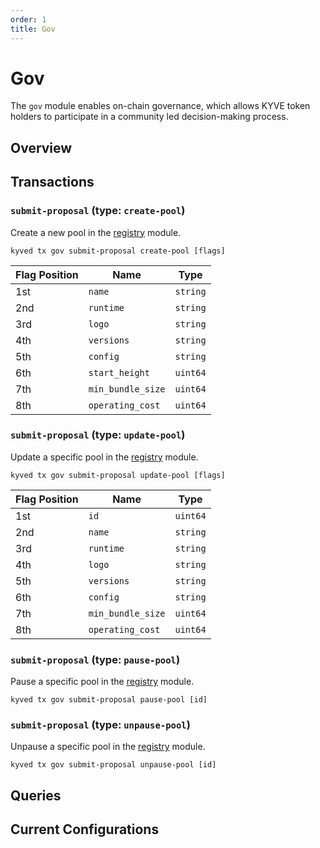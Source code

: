 ```yaml
---
order: 1
title: Gov
---
```


# Gov

The `gov` module enables on-chain governance, which allows KYVE token holders to participate in a community led decision-making process.

## Overview

## Transactions

### `submit-proposal` (type: `create-pool`)

Create a new pool in the [registry](/modules/registry.md) module.

```shell
kyved tx gov submit-proposal create-pool [flags]
```

| Flag Position | Name              | Type     |
| ------------- | ----------------- | -------- |
| 1st           | `name`            | `string` |
| 2nd           | `runtime`         | `string` |
| 3rd           | `logo`            | `string` |
| 4th           | `versions`        | `string` |
| 5th           | `config`          | `string` |
| 6th           | `start_height`    | `uint64` |
| 7th           | `min_bundle_size` | `uint64` |
| 8th           | `operating_cost`  | `uint64` |

### `submit-proposal` (type: `update-pool`)

Update a specific pool in the [registry](/modules/registry.md) module.

```shell
kyved tx gov submit-proposal update-pool [flags]
```

| Flag Position | Name              | Type     |
| ------------- | ----------------- | -------- |
| 1st           | `id`              | `uint64` |
| 2nd           | `name`            | `string` |
| 3rd           | `runtime`         | `string` |
| 4th           | `logo`            | `string` |
| 5th           | `versions`        | `string` |
| 6th           | `config`          | `string` |
| 7th           | `min_bundle_size` | `uint64` |
| 8th           | `operating_cost`  | `uint64` |

### `submit-proposal` (type: `pause-pool`)

Pause a specific pool in the [registry](/modules/registry.md) module.

```shell
kyved tx gov submit-proposal pause-pool [id]
```

### `submit-proposal` (type: `unpause-pool`)

Unpause a specific pool in the [registry](/modules/registry.md) module.

```shell
kyved tx gov submit-proposal unpause-pool [id]
```

## Queries

## Current Configurations
